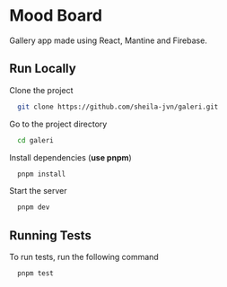 # Mood Board

Gallery app made using React, Mantine and Firebase.

## Run Locally

Clone the project

```bash
  git clone https://github.com/sheila-jvn/galeri.git
```

Go to the project directory

```bash
  cd galeri
```

Install dependencies (**use pnpm**)

```bash
  pnpm install
```

Start the server

```bash
  pnpm dev
```

## Running Tests

To run tests, run the following command

```bash
  pnpm test
```
